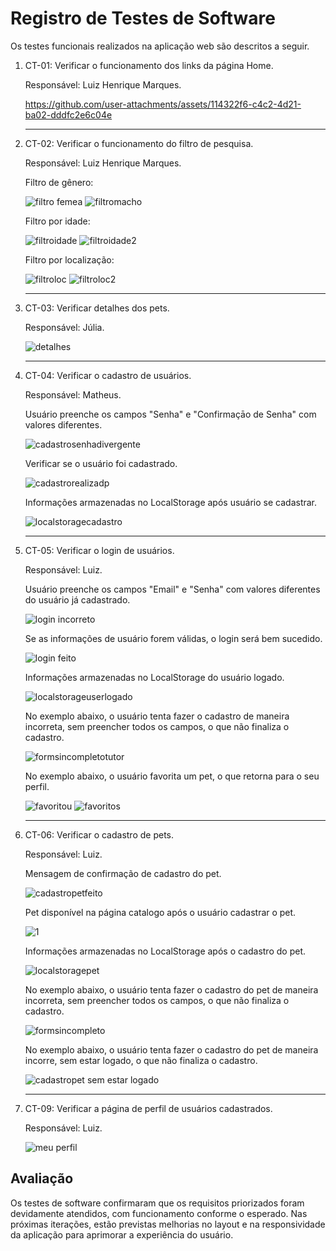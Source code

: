 # Registro de Testes de Software

Os testes funcionais realizados na aplicação web são descritos a seguir.

<ol>
  <li> CT-01: Verificar o funcionamento dos links da página Home.

  Responsável: Luiz Henrique Marques.



https://github.com/user-attachments/assets/114322f6-c4c2-4d21-ba02-dddfc2e6c04e




  </li>
  <hr>
  
  <li> CT-02: Verificar o funcionamento do filtro de pesquisa.

  Responsável: Luiz Henrique Marques.
    
  <p>Filtro de gênero:</p>
    
![filtro femea](https://github.com/user-attachments/assets/92eb379f-65c8-4e90-88e9-974209fd8a58)
![filtromacho](https://github.com/user-attachments/assets/a87f1cc8-86ef-4bcb-94ba-f7dadadc99dc)


  <p>Filtro por idade:</p>
    
  ![filtroidade](https://github.com/user-attachments/assets/2dd67c66-6419-40ba-9312-bf413847122a)
  ![filtroidade2](https://github.com/user-attachments/assets/72ff9767-9652-401d-9fe6-c37801465fa5)

  <p>Filtro por localização:</p>

  ![filtroloc](https://github.com/user-attachments/assets/de2eadf5-d635-49a7-aa23-47c6165f151d)
  ![filtroloc2](https://github.com/user-attachments/assets/4fd283df-45aa-4ee1-acc5-8aa2dca28d09)

  </li>
  <hr>
  
  <li> CT-03: Verificar detalhes dos pets.

Responsável: Júlia.
      
![detalhes](https://github.com/user-attachments/assets/59e4f1e0-8a6e-4a51-ba67-c389a583ecad)


  </li>
  <hr>
  
  <li> CT-04: Verificar o cadastro de usuários.
   
  Responsável: Matheus. 
   
   <p>Usuário preenche os campos "Senha" e "Confirmaçāo de Senha" com valores diferentes.</p>
      
  ![cadastrosenhadivergente](https://github.com/user-attachments/assets/8f8d727c-bd8d-4dbc-8b4b-2e1239e13924)

    
  </li>
  
  <p>Verificar se o usuário foi cadastrado.</p>
    
 ![cadastrorealizadp](https://github.com/user-attachments/assets/c834c9fa-eed3-45e3-b3b9-79e93bb7d655)

    
  <p> Informações armazenadas no LocalStorage após usuário se cadastrar.</p>
    
  ![localstoragecadastro](https://github.com/user-attachments/assets/04fc65d5-9a96-4f77-b479-820b6d1f5a73)

  
  </li>
  <hr>
  
  <li> CT-05: Verificar o login de usuários.

  Responsável: Luiz. 
  
   <p>Usuário preenche os campos "Email" e "Senha" com valores diferentes do usuário já cadastrado.</p>
  
  ![login incorreto](https://github.com/user-attachments/assets/cde68acc-31ab-4029-84da-93170da986d6)


  <p>Se as informações de usuário forem válidas, o login será bem sucedido.</p>
  
 ![login feito](https://github.com/user-attachments/assets/88fd02be-c1d3-4348-a806-6fdb799f40dd)


  <p> Informações armazenadas no LocalStorage do usuário logado.</p>
  
  ![localstorageuserlogado](https://github.com/user-attachments/assets/d1422d62-c316-4321-97b0-a6231e3a2532)

  <p> No exemplo abaixo, o usuário tenta fazer o cadastro de maneira incorreta, sem preencher todos os campos, o que não finaliza o cadastro.</p>

![formsincompletotutor](https://github.com/user-attachments/assets/4f458a91-7e52-4122-af25-059c37e8ff9c)

  <p> No exemplo abaixo, o usuário favorita um pet, o que retorna para o seu perfil.</p>

![favoritou](https://github.com/user-attachments/assets/47e60da6-eda5-4594-a42c-39172bd38eda)
![favoritos](https://github.com/user-attachments/assets/aeec8f0c-39ad-43a1-ac77-d9611cd55a46)


  </li>
  <hr>
  
  <li> CT-06: Verificar o cadastro de pets.

  Responsável: Luiz. 
    
  <p> Mensagem de confirmação de cadastro do pet.</p>
  
![cadastropetfeito](https://github.com/user-attachments/assets/185a559b-e036-4fe0-9d68-552b4d00882b)

  <p> Pet disponível na página catalogo após o usuário cadastrar o pet.</p>
  
  ![1](https://github.com/user-attachments/assets/514c6acd-9bb9-4938-becf-71eea2d3e6e3)

  <p> Informações armazenadas no LocalStorage após o cadastro do pet.</p>
  
  ![localstoragepet](https://github.com/user-attachments/assets/e3318b1b-b3d5-46f5-8ac4-6e03400b6d75)

  <p> No exemplo abaixo, o usuário tenta fazer o cadastro do pet de maneira incorreta, sem preencher todos os campos, o que não finaliza o cadastro.</p>
  
![formsincompleto](https://github.com/user-attachments/assets/ae5286c1-acf5-4493-a548-9fc4b0e739cb)

  <p> No exemplo abaixo, o usuário tenta fazer o cadastro do pet de maneira incorre, sem estar logado, o que não finaliza o cadastro.</p>

![cadastropet sem estar logado](https://github.com/user-attachments/assets/6787efdb-dd14-4cfd-9c75-50ab11557441)


  </li>
  <hr>
  
  
  <li> CT-09: Verificar a página de perfil de usuários cadastrados.

  Responsável: Luiz. 

  
![meu perfil](https://github.com/user-attachments/assets/db693bf4-b65c-4164-8fc9-0af436feb542)



  </li>
  
  </ol>
    

## Avaliação

Os testes de software confirmaram que os requisitos priorizados foram devidamente atendidos, com funcionamento conforme o esperado. Nas próximas iterações, estão previstas melhorias no layout e na responsividade da aplicação para aprimorar a experiência do usuário.
